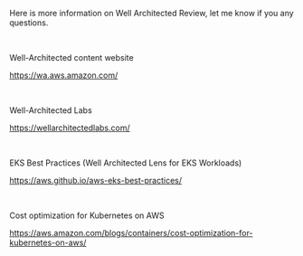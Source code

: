 Here is more information on Well Architected Review, let me know if you any questions.

 

Well-Architected content website

https://wa.aws.amazon.com/

 

Well-Architected Labs

https://wellarchitectedlabs.com/

 

EKS Best Practices (Well Architected Lens for EKS Workloads)

https://aws.github.io/aws-eks-best-practices/

 

Cost optimization for Kubernetes on AWS

https://aws.amazon.com/blogs/containers/cost-optimization-for-kubernetes-on-aws/